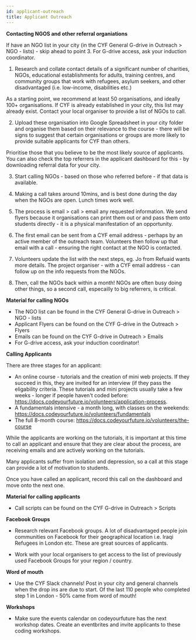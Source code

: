 ```yaml
---
id: applicant-outreach
title: Applicant Outreach
---
```


**Contacting NGOS and other referral organiations**

If have an NGO list in your city (in the CYF General G-drive in Outreach > NGO - lists) - skip ahead to point 3. For G-drive access, ask your induction coordinator. 

1. Research and collate contact details of a significant number of charities, NGOs, educational establishments for adults, training centres, and community groups that work with refugees, asylum seekers, and other disadvantaged (i.e. low-income, disabilities etc.) 

As a starting point, we recommend at least 50 organisations, and ideally 100+ organisations. 
If CYF is already established in your city, this list may already exist. Contact your local organiser to provide a list of NGOs to call.

2. Upload these organisation into Google Spreadsheet in your city folder and organise them based on their relevance to the course - there will be signs to suggest that certain organisations or groups are more likely to provide suitable applicants for CYF than others. 

Prioritise those that you believe to be the most likely source of applicants. You can also check the top referrers in the applicant dashboard for this - by downloading referral data for your city. 

3. Start calling NGOs - based on those who referred before - if that data is available. 

4. Making a call takes around 10mins, and is best done during the day when the NGOs are open. Lunch times work well. 

5. The process is email > call > email any requested information. We send flyers because it organisations can print them out or and pass them onto students directly - it is a physical manifestation of an opportunity.

6. The first email can be sent from a CYF email address - perhaps by an active member of the outreach team. Volunteers then follow up that email with a call - ensuring the right contact at the NGO is contacted. 

7. Volunteers update the list with the next steps, eg. Jo from Refuaid wants more details. The project organiser - with a CYF email address - can follow up on the info requests from the NGOs.

8. Then, call the NGOs back within a month! NGOs are often busy doing other things, so a second call, especailly to big referrers, is critical. 

**Material for calling NGOs**
- The NGO list can be found in the CYF General G-drive in Outreach > NGO - lists
- Applicant Flyers can be found on the CYF G-drive in the Outreach > Flyers
- Emails can be found on the CYF G-drive in Outreach > Emails
- For G-drive access, ask your induction coordinator!

**Calling Applicants**

There are three stages for an applicant:

- An online course - tutorials and the creation of mini web projects. If they succeed in this, they are invited for an interview (if they pass the eligability criteria. These tutorials and mini projects usually take a few weeks - longer if people haven't coded before: https://docs.codeyourfuture.io/volunteers/application-process. 
- A fundamentals intensive - a month long, with classes on the weekends: https://docs.codeyourfuture.io/volunteers/fundamentals
- The full 8-month course: https://docs.codeyourfuture.io/volunteers/the-course

While the applicants are working on the tutorials, it is important at this time to call an applicant and ensure that they are clear about the process, are receiving emails and are actively working on the tutorials. 

Many applicants suffer from isolation and depression, so a call at this stage can provide a lot of motivation to students.

Once you have called an applicant, record this call on the dashboard and move onto the next one. 

**Material for calling applicants**
- Call scripts can be found on the CYF G-drive in Outreach > Scripts

**Facebook Groups**

- Research relevant Facebook groups. A lot of disadvantaged people join communities on Facebook for their geographical location i.e. Iraqi Refugees in London etc. These are great sources of applicants.

- Work with your local organisers to get access to the list of previously used Facebook Groups for your region / country.  

**Word of mouth**

- Use the CYF Slack channels! Post in your city and general channels when the drop ins are due to start. Of the last 110 people who completed step 1 in London - 50% came from word of mouth! 

**Workshops**

- Make sure the events calendar on codeyourfuture has the next workshop dates. Create an eventbrites and invite applicants to these coding workshops.  


